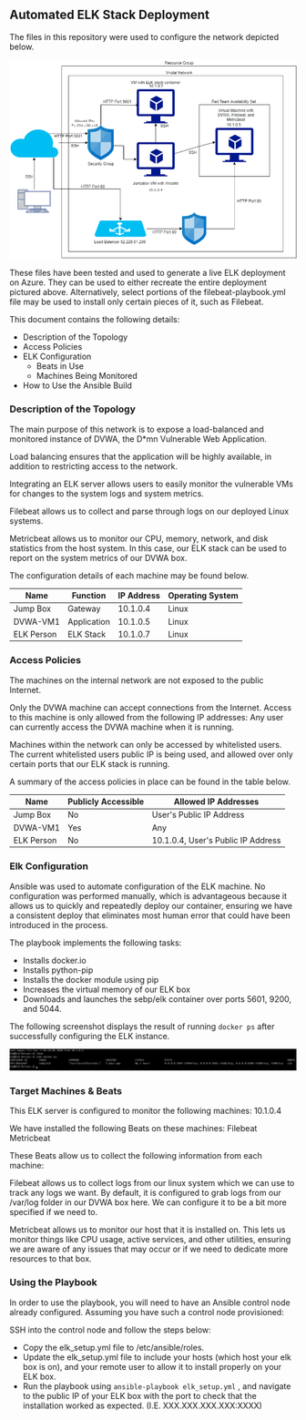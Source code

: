 ## Automated ELK Stack Deployment

The files in this repository were used to configure the network depicted below.

![Azure Diagram](Images/elk_stack.png)

These files have been tested and used to generate a live ELK deployment on Azure. They can be used to either recreate the entire deployment pictured above. Alternatively, select portions of the filebeat-playbook.yml file may be used to install only certain pieces of it, such as Filebeat.

This document contains the following details:
- Description of the Topology
- Access Policies
- ELK Configuration
  - Beats in Use
  - Machines Being Monitored
- How to Use the Ansible Build

### Description of the Topology

The main purpose of this network is to expose a load-balanced and monitored instance of DVWA, the D*mn Vulnerable Web Application.

Load balancing ensures that the application will be highly available, in addition to restricting access to the network.

Integrating an ELK server allows users to easily monitor the vulnerable VMs for changes to the system logs and system metrics.

Filebeat allows us to collect and parse through logs on our deployed Linux systems.

Metricbeat allows us to monitor our CPU, memory, network, and disk statistics from the host system. In this case, our ELK stack can be used to report on the system metrics of our DVWA box.

The configuration details of each machine may be found below.

| Name       | Function      | IP Address | Operating System |
|------------|---------------|------------|------------------|
| Jump Box   | Gateway       | 10.1.0.4   | Linux            |
| DVWA-VM1   | Application   | 10.1.0.5   | Linux            |
| ELK Person | ELK Stack     | 10.1.0.7   | Linux            |

### Access Policies

The machines on the internal network are not exposed to the public Internet. 

Only the DVWA machine can accept connections from the Internet. Access to this machine is only allowed from the following IP addresses:
Any user can currently access the DVWA machine when it is running.

Machines within the network can only be accessed by whitelisted users.
The current whitelisted users public IP is being used, and allowed over only certain ports that our ELK stack is running.


A summary of the access policies in place can be found in the table below.

| Name       | Publicly Accessible | Allowed IP Addresses               |
|------------|---------------------|------------------------------------|
| Jump Box   | No                  | User's Public IP Address           |
| DVWA-VM1   | Yes                 | Any                                |
| ELK Person | No                  | 10.1.0.4, User's Public IP Address |

### Elk Configuration

Ansible was used to automate configuration of the ELK machine. No configuration was performed manually, which is advantageous because it allows us to quickly and repeatedly deploy our container, ensuring we have a consistent deploy that eliminates most human error that could have been introduced in the process.

The playbook implements the following tasks:
- Installs docker.io
- Installs python-pip
- Installs the docker module using pip
- Increases the virtual memory of our ELK box
- Downloads and launches the sebp/elk container over ports 5601, 9200, and 5044.

The following screenshot displays the result of running `docker ps` after successfully configuring the ELK instance.

![Docker Output](Images/docker_ps_output.png)

### Target Machines & Beats
This ELK server is configured to monitor the following machines:
10.1.0.4

We have installed the following Beats on these machines:
Filebeat
Metricbeat

These Beats allow us to collect the following information from each machine:

Filebeat allows us to collect logs from our linux system which we can use to track any logs we want. By default, it is configured to grab logs from our /var/log folder in our DVWA box here. We can configure it to be a bit more specified if we need to. 

Metricbeat allows us to monitor our host that it is installed on. This lets us monitor things like CPU usage, active services, and other utilities, ensuring we are aware of any issues that may occur or if we need to dedicate more resources to that box.

### Using the Playbook
In order to use the playbook, you will need to have an Ansible control node already configured. Assuming you have such a control node provisioned: 

SSH into the control node and follow the steps below:
- Copy the elk_setup.yml file to /etc/ansible/roles.
- Update the elk_setup.yml file to include your hosts (which host your elk box is on), and your remote user to allow it to install properly on your ELK box.
- Run the playbook using `ansible-playbook elk_setup.yml` , and navigate to the public IP of your ELK box with the port to check that the installation worked as expected. (I.E. XXX.XXX.XXX.XXX:XXXX)